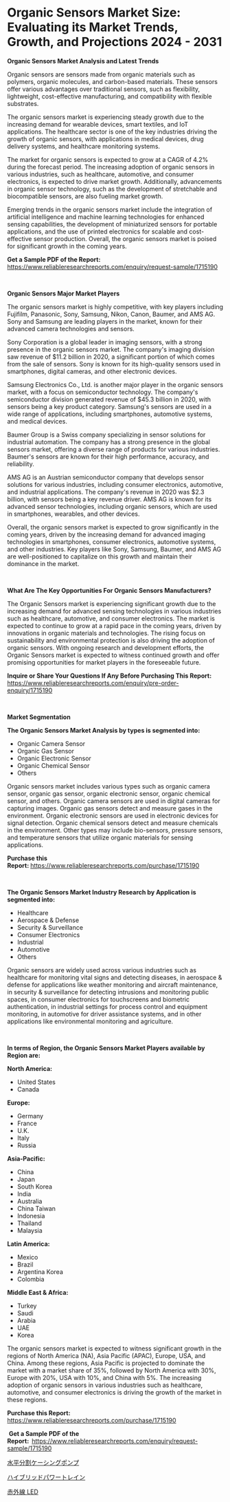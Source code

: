 <p><h1>Organic Sensors Market Size: Evaluating its Market Trends, Growth, and Projections 2024 - 2031</h1></p><p><strong>Organic Sensors Market Analysis and Latest Trends</strong></p>
<p><p>Organic sensors are sensors made from organic materials such as polymers, organic molecules, and carbon-based materials. These sensors offer various advantages over traditional sensors, such as flexibility, lightweight, cost-effective manufacturing, and compatibility with flexible substrates.</p><p>The organic sensors market is experiencing steady growth due to the increasing demand for wearable devices, smart textiles, and IoT applications. The healthcare sector is one of the key industries driving the growth of organic sensors, with applications in medical devices, drug delivery systems, and healthcare monitoring systems.</p><p>The market for organic sensors is expected to grow at a CAGR of 4.2% during the forecast period. The increasing adoption of organic sensors in various industries, such as healthcare, automotive, and consumer electronics, is expected to drive market growth. Additionally, advancements in organic sensor technology, such as the development of stretchable and biocompatible sensors, are also fueling market growth.</p><p>Emerging trends in the organic sensors market include the integration of artificial intelligence and machine learning technologies for enhanced sensing capabilities, the development of miniaturized sensors for portable applications, and the use of printed electronics for scalable and cost-effective sensor production. Overall, the organic sensors market is poised for significant growth in the coming years.</p></p>
<p><strong>Get a Sample PDF of the Report:&nbsp;</strong> <a href="https://www.reliableresearchreports.com/enquiry/request-sample/1715190">https://www.reliableresearchreports.com/enquiry/request-sample/1715190</a></p>
<p>&nbsp;</p>
<p><strong>Organic Sensors Major Market Players</strong></p>
<p><p>The organic sensors market is highly competitive, with key players including Fujifilm, Panasonic, Sony, Samsung, Nikon, Canon, Baumer, and AMS AG. Sony and Samsung are leading players in the market, known for their advanced camera technologies and sensors.</p><p>Sony Corporation is a global leader in imaging sensors, with a strong presence in the organic sensors market. The company's imaging division saw revenue of $11.2 billion in 2020, a significant portion of which comes from the sale of sensors. Sony is known for its high-quality sensors used in smartphones, digital cameras, and other electronic devices.</p><p>Samsung Electronics Co., Ltd. is another major player in the organic sensors market, with a focus on semiconductor technology. The company's semiconductor division generated revenue of $45.3 billion in 2020, with sensors being a key product category. Samsung's sensors are used in a wide range of applications, including smartphones, automotive systems, and medical devices.</p><p>Baumer Group is a Swiss company specializing in sensor solutions for industrial automation. The company has a strong presence in the global sensors market, offering a diverse range of products for various industries. Baumer's sensors are known for their high performance, accuracy, and reliability.</p><p>AMS AG is an Austrian semiconductor company that develops sensor solutions for various industries, including consumer electronics, automotive, and industrial applications. The company's revenue in 2020 was $2.3 billion, with sensors being a key revenue driver. AMS AG is known for its advanced sensor technologies, including organic sensors, which are used in smartphones, wearables, and other devices.</p><p>Overall, the organic sensors market is expected to grow significantly in the coming years, driven by the increasing demand for advanced imaging technologies in smartphones, consumer electronics, automotive systems, and other industries. Key players like Sony, Samsung, Baumer, and AMS AG are well-positioned to capitalize on this growth and maintain their dominance in the market.</p></p>
<p>&nbsp;</p>
<p><strong>What Are The Key Opportunities For Organic Sensors Manufacturers?</strong></p>
<p><p>The Organic Sensors market is experiencing significant growth due to the increasing demand for advanced sensing technologies in various industries such as healthcare, automotive, and consumer electronics. The market is expected to continue to grow at a rapid pace in the coming years, driven by innovations in organic materials and technologies. The rising focus on sustainability and environmental protection is also driving the adoption of organic sensors. With ongoing research and development efforts, the Organic Sensors market is expected to witness continued growth and offer promising opportunities for market players in the foreseeable future.</p></p>
<p><strong>Inquire or Share Your Questions If Any Before Purchasing This Report:</strong> <a href="https://www.reliableresearchreports.com/enquiry/pre-order-enquiry/1715190">https://www.reliableresearchreports.com/enquiry/pre-order-enquiry/1715190</a></p>
<p>&nbsp;</p>
<p><strong>Market Segmentation</strong></p>
<p><strong>The Organic Sensors Market Analysis by types is segmented into:</strong></p>
<p><ul><li>Organic Camera Sensor</li><li>Organic Gas Sensor</li><li>Organic Electronic Sensor</li><li>Organic Chemical Sensor</li><li>Others</li></ul></p>
<p><p>Organic sensors market includes various types such as organic camera sensor, organic gas sensor, organic electronic sensor, organic chemical sensor, and others. Organic camera sensors are used in digital cameras for capturing images. Organic gas sensors detect and measure gases in the environment. Organic electronic sensors are used in electronic devices for signal detection. Organic chemical sensors detect and measure chemicals in the environment. Other types may include bio-sensors, pressure sensors, and temperature sensors that utilize organic materials for sensing applications.</p></p>
<p><strong>Purchase this Report:&nbsp;</strong><a href="https://www.reliableresearchreports.com/purchase/1715190">https://www.reliableresearchreports.com/purchase/1715190</a></p>
<p>&nbsp;</p>
<p><strong>The Organic Sensors Market Industry Research by Application is segmented into:</strong></p>
<p><ul><li>Healthcare</li><li>Aerospace & Defense</li><li>Security & Surveillance</li><li>Consumer Electronics</li><li>Industrial</li><li>Automotive</li><li>Others</li></ul></p>
<p><p>Organic sensors are widely used across various industries such as healthcare for monitoring vital signs and detecting diseases, in aerospace & defense for applications like weather monitoring and aircraft maintenance, in security & surveillance for detecting intrusions and monitoring public spaces, in consumer electronics for touchscreens and biometric authentication, in industrial settings for process control and equipment monitoring, in automotive for driver assistance systems, and in other applications like environmental monitoring and agriculture.</p></p>
<p>&nbsp;</p>
<p><strong>In terms of Region, the Organic Sensors Market Players available by Region are:</strong></p>
<p>
    <p> <strong> North America: </strong>
        <ul>
            <li>United States</li>
            <li>Canada</li>
        </ul>
        </p> 
    <p> <strong> Europe: </strong>
        <ul>
            <li>Germany</li>
            <li>France</li>
            <li>U.K.</li>
            <li>Italy</li>
            <li>Russia</li>
        </ul>
        </p> 
    <p> <strong> Asia-Pacific: </strong>
        <ul>
            <li>China</li>
            <li>Japan</li>
            <li>South Korea</li>
            <li>India</li>
            <li>Australia</li>
            <li>China Taiwan</li>
            <li>Indonesia</li>
            <li>Thailand</li>
            <li>Malaysia</li>
        </ul>
        </p> 
    <p> <strong> Latin America: </strong>
        <ul>
            <li>Mexico</li>
            <li>Brazil</li>
            <li>Argentina Korea</li>
            <li>Colombia</li>
        </ul>
        </p> 
    <p> <strong> Middle East & Africa: </strong>
        <ul>
            <li>Turkey</li>
            <li>Saudi</li>
            <li>Arabia</li>
            <li>UAE</li>
            <li>Korea</li>
        </ul>
    </p>
    </p>
<p><p>The organic sensors market is expected to witness significant growth in the regions of North America (NA), Asia Pacific (APAC), Europe, USA, and China. Among these regions, Asia Pacific is projected to dominate the market with a market share of 35%, followed by North America with 30%, Europe with 20%, USA with 10%, and China with 5%. The increasing adoption of organic sensors in various industries such as healthcare, automotive, and consumer electronics is driving the growth of the market in these regions.</p></p>
<p><strong>Purchase this Report: </strong><a href="https://www.reliableresearchreports.com/purchase/1715190">https://www.reliableresearchreports.com/purchase/1715190</a></p>
<p>&nbsp;<strong>Get a Sample PDF of the Report:&nbsp;&nbsp;</strong><a href="https://www.reliableresearchreports.com/enquiry/request-sample/1715190">https://www.reliableresearchreports.com/enquiry/request-sample/1715190</a></p>
<p><strong></strong></p>
<p><p><a href="https://github.com/zoetazuur/Market-Research-Report-List-1/blob/main/53701518626.md">水平分割ケーシングポンプ</a></p><p><a href="https://github.com/ihabdkwlxs948/Market-Research-Report-List-1/blob/main/41605978627.md">ハイブリッドパワートレイン</a></p><p><a href="https://github.com/dadanedu33/Market-Research-Report-List-1/blob/main/11941818628.md">赤外線 LED</a></p></p>